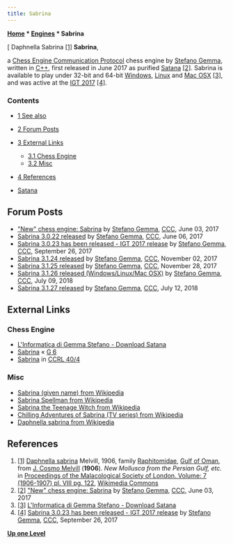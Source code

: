 ```yaml
---
title: Sabrina
---
```

**[Home](Home "Home") \* [Engines](Engines "Engines") \* Sabrina**



[ Daphnella Sabrina <a id="cite-note-1" href="#cite-ref-1">[1]</a>
**Sabrina**,  

a [Chess Engine Communication Protocol](Chess_Engine_Communication_Protocol "Chess Engine Communication Protocol") chess engine by [Stefano Gemma](Stefano_Gemma "Stefano Gemma"), written in [C++](Cpp "Cpp"), first released in June 2017 as purified [Satana](Satana "Satana") <a id="cite-note-2" href="#cite-ref-2">[2]</a>.
Sabrina is available to play under 32-bit and 64-bit [Windows](Windows "Windows"), [Linux](Linux "Linux") and [Mac OSX](Mac_OS "Mac OS") <a id="cite-note-3" href="#cite-ref-3">[3]</a>,
and was active at the [IGT 2017](IGT_2017 "IGT 2017") <a id="cite-note-4" href="#cite-ref-4">[4]</a>.



### Contents


* [1 See also](#see-also)
* [2 Forum Posts](#forum-posts)
* [3 External Links](#external-links)
	+ [3.1 Chess Engine](#chess-engine)
	+ [3.2 Misc](#misc)
* [4 References](#references)






* [Satana](Satana "Satana")


## Forum Posts


* ["New" chess engine: Sabrina](http://talkchess.com/forum3/viewtopic.php?f=2&t=64167) by [Stefano Gemma](Stefano_Gemma "Stefano Gemma"), [CCC](CCC "CCC"), June 03, 2017
* [Sabrina 3.0.22 released](http://talkchess.com/forum3/viewtopic.php?f=2&t=64194) by [Stefano Gemma](Stefano_Gemma "Stefano Gemma"), [CCC](CCC "CCC"), June 06, 2017
* [Sabrina 3.0.23 has been released - IGT 2017 release](http://talkchess.com/forum3/viewtopic.php?f=2&t=65295) by [Stefano Gemma](Stefano_Gemma "Stefano Gemma"), [CCC](CCC "CCC"), September 26, 2017
* [Sabrina 3.1.24 released](http://talkchess.com/forum3/viewtopic.php?f=2&t=65616) by [Stefano Gemma](Stefano_Gemma "Stefano Gemma"), [CCC](CCC "CCC"), November 02, 2017
* [Sabrina 3.1.25 released](http://talkchess.com/forum3/viewtopic.php?f=2&t=65843) by [Stefano Gemma](Stefano_Gemma "Stefano Gemma"), [CCC](CCC "CCC"), November 28, 2017
* [Sabrina 3.1.26 released (Windows/Linux/Mac OSX)](http://talkchess.com/forum3/viewtopic.php?f=2&t=67942) by [Stefano Gemma](Stefano_Gemma "Stefano Gemma"), [CCC](CCC "CCC"), July 09, 2018
* [Sabrina 3.1.27 released](http://talkchess.com/forum3/viewtopic.php?f=2&t=67969) by [Stefano Gemma](Stefano_Gemma "Stefano Gemma"), [CCC](CCC "CCC"), July 12, 2018


## External Links


### Chess Engine


* [L'Informatica di Gemma Stefano - Download Satana](http://www.linformatica.com/page_8.php)
* [Sabrina](https://www.g-sei.org/category/chess-engines/sabrina/) « [G 6](G_6 "G 6")
* [Sabrina](http://www.computerchess.org.uk/ccrl/404/cgi/compare_engines.cgi?family=Sabrina&print=Rating+list&print=Results+table&print=LOS+table&print=Ponder+hit+table&print=Eval+difference+table&print=Comopp+gamenum+table&print=Overlap+table&print=Score+with+common+opponents) in [CCRL 40/4](CCRL "CCRL")


### Misc


* [Sabrina (given name) from Wikipedia](https://en.wikipedia.org/wiki/Sabrina_(given_name))
* [Sabrina Spellman from Wikipedia](https://en.wikipedia.org/wiki/Sabrina_Spellman)
* [Sabrina the Teenage Witch from Wikipedia](https://en.wikipedia.org/wiki/Sabrina_the_Teenage_Witch)
* [Chilling Adventures of Sabrina (TV series) from Wikipedia](https://en.wikipedia.org/wiki/Chilling_Adventures_of_Sabrina_(TV_series))
* [Daphnella sabrina from Wikipedia](https://en.wikipedia.org/wiki/Daphnella_sabrina)


## References


1. <a id="cite-ref-1" href="#cite-note-1">[1]</a> [Daphnella sabrina](https://en.wikipedia.org/wiki/Daphnella_sabrina) Melvill, 1906, family [Raphitomidae](https://en.wikipedia.org/wiki/Raphitomidae), [Gulf of Oman](https://en.wikipedia.org/wiki/Gulf_of_Oman), from [J. Cosmo Melvill](https://en.wikipedia.org/wiki/James_Cosmo_Melvill_(naturalist)) (**1906**). *New Mollusca from the Persian Gulf, etc.* in [Proceedings of the Malacological Society of London. Volume: 7 (1906-1907) pl. VIII pg. 122](https://www.biodiversitylibrary.org/page/15797513#page/122/mode/1up), [Wikimedia Commons](https://en.wikipedia.org/wiki/Wikimedia_Commons)
2. <a id="cite-ref-2" href="#cite-note-2">[2]</a> ["New" chess engine: Sabrina](http://talkchess.com/forum3/viewtopic.php?f=2&t=64167) by [Stefano Gemma](Stefano_Gemma "Stefano Gemma"), [CCC](CCC "CCC"), June 03, 2017
3. <a id="cite-ref-3" href="#cite-note-3">[3]</a> [L'Informatica di Gemma Stefano - Download Satana](http://www.linformatica.com/page_8.php)
4. <a id="cite-ref-4" href="#cite-note-4">[4]</a> [Sabrina 3.0.23 has been released - IGT 2017 release](http://talkchess.com/forum3/viewtopic.php?f=2&t=65295) by [Stefano Gemma](Stefano_Gemma "Stefano Gemma"), [CCC](CCC "CCC"), September 26, 2017

**[Up one Level](Engines "Engines")**







 
